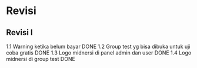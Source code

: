 # Revisi

## Revisi I

1.1 Warning ketika belum bayar DONE
1.2 Group test yg bisa dibuka untuk uji coba gratis DONE
1.3 Logo midnersi di panel admin dan user  DONE
1.4 Logo midnersi di group test DONE
